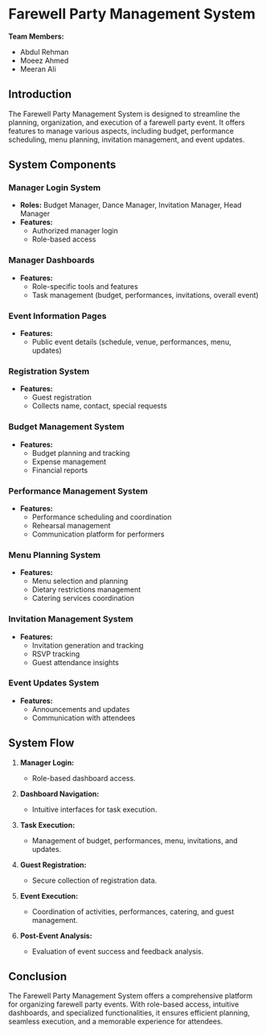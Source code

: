 # Farewell Party Management System

**Team Members:**
- Abdul Rehman
- Moeez Ahmed
- Meeran Ali 

## Introduction
The Farewell Party Management System is designed to streamline the planning, organization, and execution of a farewell party event. It offers features to manage various aspects, including budget, performance scheduling, menu planning, invitation management, and event updates.

## System Components

### Manager Login System
- **Roles:** Budget Manager, Dance Manager, Invitation Manager, Head Manager
- **Features:** 
  - Authorized manager login
  - Role-based access

### Manager Dashboards
- **Features:**
  - Role-specific tools and features
  - Task management (budget, performances, invitations, overall event)

### Event Information Pages
- **Features:**
  - Public event details (schedule, venue, performances, menu, updates)

### Registration System
- **Features:**
  - Guest registration
  - Collects name, contact, special requests

### Budget Management System
- **Features:**
  - Budget planning and tracking
  - Expense management
  - Financial reports

### Performance Management System
- **Features:**
  - Performance scheduling and coordination
  - Rehearsal management
  - Communication platform for performers

### Menu Planning System
- **Features:**
  - Menu selection and planning
  - Dietary restrictions management
  - Catering services coordination

### Invitation Management System
- **Features:**
  - Invitation generation and tracking
  - RSVP tracking
  - Guest attendance insights

### Event Updates System
- **Features:**
  - Announcements and updates
  - Communication with attendees

## System Flow

1. **Manager Login:**
   - Role-based dashboard access.
   
2. **Dashboard Navigation:**
   - Intuitive interfaces for task execution.
   
3. **Task Execution:**
   - Management of budget, performances, menu, invitations, and updates.
   
4. **Guest Registration:**
   - Secure collection of registration data.
   
5. **Event Execution:**
   - Coordination of activities, performances, catering, and guest management.
   
6. **Post-Event Analysis:**
   - Evaluation of event success and feedback analysis.

## Conclusion
The Farewell Party Management System offers a comprehensive platform for organizing farewell party events. With role-based access, intuitive dashboards, and specialized functionalities, it ensures efficient planning, seamless execution, and a memorable experience for attendees.
